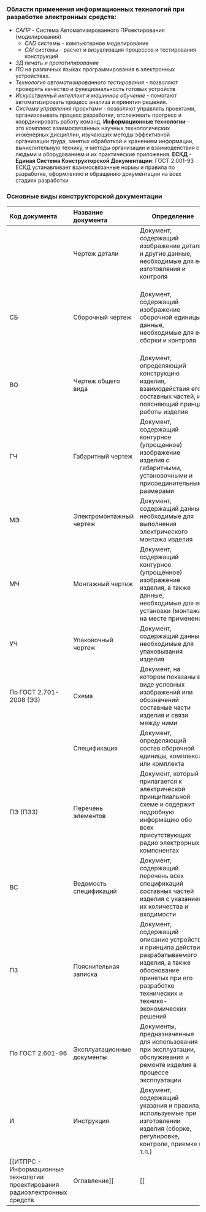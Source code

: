 ### Области применения информационных технологий при разработке электронных средств:
- *САПР* - Система Автоматизированного ПРоектирования (моделирования)
	- *CAD* системы - компьютерное моделирование
	- *CAI* системы - расчет и визуализация процессов и тестирования конструкций
- *3Д печать и прототипирование*
- *ПО* на различных языках программирования в электронных устройствах.
- *Технология автоматизированного тестирования* - позволяют проверять качество и функциональность готовых устройств
- *Искусственный интеллект и машинное обучение* - помогают автоматизировать процесс анализа и принятия решения.
- *Система управления проектами* - позволяют управлять проектами, организовывать процесс разработки, отслеживать прогресс и координировать работу команд.
**Информационные технологии** - это комплекс взаимосвязанных научных технологических инженерных дисциплин, изучающих методы эффективной организации труда, занятых обработкой и хранением информации, вычислительную технику, и методы организации и взаимодействия с людьми и оборудованием и их практические приложения.
**ЕСКД - Единая Система Конструкторской Документации**:
ГОСТ 2.001-93
ЕСКД устанавливает взаимосвязанные нормы и правила по разработке, оформлению и обращению документации на всех стадиях разработки
### Основные виды конструкторской документации

| Код документа           | Название документа         | Определение                                                                                                                                                                        | Дополнительные указания                                                                          |
| :---------------------- | :------------------------- | ---------------------------------------------------------------------------------------------------------------------------------------------------------------------------------- | ------------------------------------------------------------------------------------------------ |
|                         | Чертеж детали              | Документ, содержащий изображение детали и другие данные, необходимые для её изготовления и контроля                                                                                | По ГОСТ 2.052-2006 ,ГОСТ 2.109-73, ГОСТ 2.305-2008                                               |
| СБ                      | Сборочный чертеж           | Документ, содержащий изображение сборочной единицы и данные, необходимые для её сборки и контроля                                                                                  | По ГОСТ 2.109-73. Для сборочных единиц обязательно разрабатывают сборочный чертеж и спецификацию |
| ВО                      | Чертеж общего вида         | Документ, определяющий конструкцию изделия, взаимодействия его составных частей, и поясняющий принцип работы изделия                                                               | По ГОСТ 2.118-2013, ГОСТ 2.119-2013, ГОСТ 2.120-2013                                             |
| ГЧ                      | Габаритный чертеж          | Документ, содержащий контурное (упрощенное) изображение изделия с габаритными, установочными и присоединительными размерами                                                        | По ГОСТ 2.109-73                                                                                 |
| МЭ                      | Электромонтажный чертеж    | Документ, содержащий данные, необходимые для выполнения электрического монтажа изделия                                                                                             | По ГОСТ 2.413-72                                                                                 |
| МЧ                      | Монтажный чертеж           | Документ, содержащий контурное (упрощённое) изображение изделия, а также данные, необходимые для его установки (монтажа) на месте применения                                       | По ГОСТ 2.109-73                                                                                 |
| УЧ                      | Упаковочный чертеж         | Документ, содержащий данные, необходимые для упаковывания изделия                                                                                                                  | По ГОСТ 2.418-2008                                                                               |
| По ГОСТ 2.701-2008 (Э3) | Схема                      | Документ, на котором показаны в виде условных изображений или обозначений составные части изделия и связи между ними                                                               | По ГОСТ 2.701-2008. Данные об элементах следует записывать в перечень элементов                  |
|                         | Спецификация               | Документ, определяющий состав сборочной единицы, комплекса или комплекта                                                                                                           | По ГОСТ 2.106-96                                                                                 |
| ПЭ (ПЭ3)                | Перечень элементов         | Документ, который прилагается к электрической принципиальной схеме и содержит подробную информацию обо всех присутствующих радио электрорных компонентах                           | По ГОСТ 2.701-2008                                                                               |
| ВС                      | Ведомость спецификаций     | Документ, содержащий перечень всех спецификаций составных частей изделия с указанием их количества и входимости                                                                    | По ГОСТ 2.106-96                                                                                 |
| ПЗ                      | Пояснительная записка      | Документ, содержащий описание устройства и принципа действия разрабатываемого изделия, а также обоснование принятых при его разработке технических и технико-экономических решений | По ГОСТ 2.106-96, ГОСТ 7.32-2001                                                                 |
| По ГОСТ 2.601-96        | Эксплуатационные документы | Документы, предназначенные для использования при эксплуатации, обслуживания и ремонте изделия в процессе эксплуатации                                                              | По ГОСТ 2.106-96                                                                                 |
| И                       | Инструкция                 | Документ, содержащий указания и правила, используемые при изготовлении изделия (сборке, регулировке, контроле, приемке и т.п.)                                                     | По ГОСТ 2.106-96                                                                                 |
[[ИТПРС - Информационные технологии проектирования радиоэлектронных средств|Оглавление]] | [[|>>]]